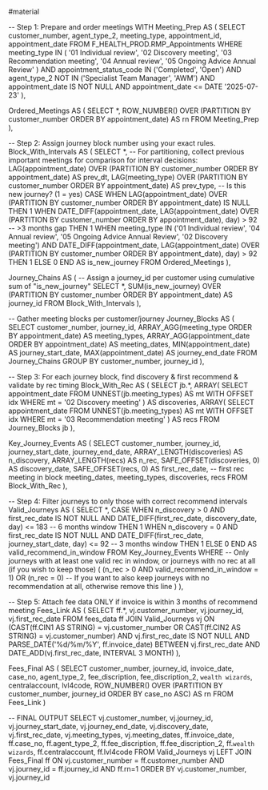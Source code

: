 #material

-- Step 1: Prepare and order meetings
WITH Meeting_Prep AS (
  SELECT
    customer_number,
    agent_type_2,
    meeting_type,
    appointment_id,
    appointment_date
  FROM F_HEALTH_PROD.RMP_Appointments
  WHERE meeting_type IN (
    '01 Individual review',
    '02 Discovery meeting',
    '03 Recommendation meeting',
    '04 Annual review',
    '05 Ongoing Advice Annual Review'
  )
    AND appointment_status_code IN ('Completed', 'Open')
    AND agent_type_2 NOT IN ('Specialist Team Manager', 'AWM')
    AND appointment_date IS NOT NULL
    AND appointment_date <= DATE '2025-07-23'
),

Ordered_Meetings AS (
  SELECT *,
    ROW_NUMBER() OVER (PARTITION BY customer_number ORDER BY appointment_date) AS rn
  FROM Meeting_Prep
),

-- Step 2: Assign journey block number using your exact rules.
Block_With_Intervals AS (
  SELECT *,
    -- For partitioning, collect previous important meetings for comparison for interval decisions:
    LAG(appointment_date) OVER (PARTITION BY customer_number ORDER BY appointment_date) AS prev_dt,
    LAG(meeting_type) OVER (PARTITION BY customer_number ORDER BY appointment_date) AS prev_type,
    -- Is this new journey? (1 = yes)
    CASE
      WHEN LAG(appointment_date) OVER (PARTITION BY customer_number ORDER BY appointment_date) IS NULL
        THEN 1
      WHEN DATE_DIFF(appointment_date, LAG(appointment_date) OVER (PARTITION BY customer_number ORDER BY appointment_date), day) > 92 -- >3 months gap
        THEN 1
      WHEN meeting_type IN ('01 Individual review', '04 Annual review', '05 Ongoing Advice Annual Review', '02 Discovery meeting')
           AND DATE_DIFF(appointment_date, LAG(appointment_date) OVER (PARTITION BY customer_number ORDER BY appointment_date), day) > 92
        THEN 1
      ELSE 0
    END AS is_new_journey
  FROM Ordered_Meetings
),

Journey_Chains AS (
  -- Assign a journey_id per customer using cumulative sum of "is_new_journey"
  SELECT *,
    SUM(is_new_journey) OVER (PARTITION BY customer_number ORDER BY appointment_date) AS journey_id
  FROM Block_With_Intervals
),

-- Gather meeting blocks per customer/journey
Journey_Blocks AS (
  SELECT
    customer_number,
    journey_id,
    ARRAY_AGG(meeting_type ORDER BY appointment_date) AS meeting_types,
    ARRAY_AGG(appointment_date ORDER BY appointment_date) AS meeting_dates,
    MIN(appointment_date) AS journey_start_date,
    MAX(appointment_date) AS journey_end_date
  FROM Journey_Chains
  GROUP BY customer_number, journey_id
),

-- Step 3: For each journey block, find discovery & first recommend & validate by rec timing
Block_With_Rec AS (
  SELECT
    jb.*,
    ARRAY(
      SELECT appointment_date FROM UNNEST(jb.meeting_types) AS mt
      WITH OFFSET idx
      WHERE mt = '02 Discovery meeting'
    ) AS discoveries,
    ARRAY(
      SELECT appointment_date FROM UNNEST(jb.meeting_types) AS mt
      WITH OFFSET idx
      WHERE mt = '03 Recommendation meeting'
    ) AS recs
  FROM Journey_Blocks jb
),

Key_Journey_Events AS (
  SELECT
    customer_number,
    journey_id,
    journey_start_date,
    journey_end_date,
    ARRAY_LENGTH(discoveries) AS n_discovery,
    ARRAY_LENGTH(recs) AS n_rec,
    SAFE_OFFSET(discoveries, 0) AS discovery_date,
    SAFE_OFFSET(recs, 0) AS first_rec_date,  -- first rec meeting in block
    meeting_dates,
    meeting_types,
    discoveries,
    recs
  FROM Block_With_Rec
),

-- Step 4: Filter journeys to only those with correct recommend intervals
Valid_Journeys AS (
  SELECT
    *,
    CASE
      WHEN n_discovery > 0
        AND first_rec_date IS NOT NULL
        AND DATE_DIFF(first_rec_date, discovery_date, day) <= 183 -- 6 months window
        THEN 1
      WHEN n_discovery = 0
        AND first_rec_date IS NOT NULL
        AND DATE_DIFF(first_rec_date, journey_start_date, day) <= 92 -- 3 months window
        THEN 1
      ELSE 0
    END AS valid_recommend_in_window
  FROM Key_Journey_Events
  WHERE
    -- Only journeys with at least one valid rec in window, or journeys with no rec at all (if you wish to keep those)
    (
      (n_rec > 0 AND valid_recommend_in_window = 1)
      OR (n_rec = 0) -- If you want to also keep journeys with no recommendation at all, otherwise remove this line
    )
),

-- Step 5: Attach fee data ONLY if invoice is within 3 months of recommend meeting
Fees_Link AS (
  SELECT
    ff.*,
    vj.customer_number,
    vj.journey_id,
    vj.first_rec_date
  FROM fees_data ff
  JOIN Valid_Journeys vj
    ON (CAST(ff.CIN1 AS STRING) = vj.customer_number OR CAST(ff.CIN2 AS STRING) = vj.customer_number)
   AND vj.first_rec_date IS NOT NULL
   AND PARSE_DATE('%d/%m/%Y', ff.invoice_date) BETWEEN vj.first_rec_date AND DATE_ADD(vj.first_rec_date, INTERVAL 3 MONTH)
),

Fees_Final AS (
  SELECT
    customer_number,
    journey_id,
    invoice_date,
    case_no, agent_type_2, fee_discription, fee_discription_2,
    `wealth wizards`, centralaccount, lvl4code,
    ROW_NUMBER() OVER (PARTITION BY customer_number, journey_id ORDER BY case_no ASC) AS rn
  FROM Fees_Link
)

-- FINAL OUTPUT 
SELECT
  vj.customer_number,
  vj.journey_id,
  vj.journey_start_date,
  vj.journey_end_date,
  vj.discovery_date,
  vj.first_rec_date,
  vj.meeting_types,
  vj.meeting_dates,
  ff.invoice_date, ff.case_no, ff.agent_type_2, ff.fee_discription, ff.fee_discription_2, ff.`wealth wizards`, ff.centralaccount, ff.lvl4code
FROM Valid_Journeys vj
LEFT JOIN Fees_Final ff
  ON vj.customer_number = ff.customer_number
 AND vj.journey_id = ff.journey_id
 AND ff.rn=1
ORDER BY vj.customer_number, vj.journey_id

